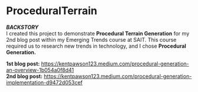 # ProceduralTerrain
***BACKSTORY***  
I created this project to demonstrate **Procedural Terrain Generation** for my 2nd blog post within my Emerging Trends course at SAIT. This course required us to research new trends in technology, and I chose **Procedural Generation.**

**1st blog post:**  https://kentpawson123.medium.com/procedural-generation-an-overview-1b054a0f8d41  
**2nd blog post:** https://kentpawson123.medium.com/procedural-generation-implementation-d9472d053cef
